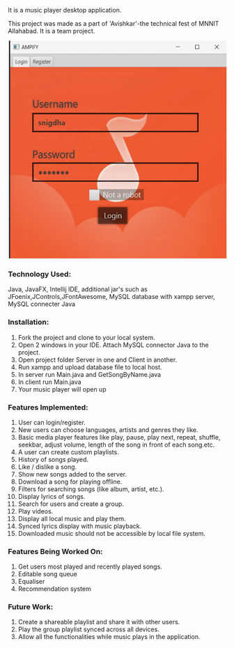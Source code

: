 It is a music player desktop application.

This project was made as a part of 'Avishkar'-the technical fest of MNNIT Allahabad. It is a team project.

<p align="center">
<img src="https://github.com/Snigdha-Sharma/Ampify/blob/main/AmpifyGIF.gif" width="500" height="500" />
</p>

### **Technology Used:**
Java, JavaFX, Intellij IDE, additional jar's such as JFoenix,JControls,JFontAwesome, MySQL database with xampp server, MySQL connecter Java

### **Installation:** 
1. Fork the project and clone to your local system.
2. Open 2 windows in your IDE. Attach MySQL connector Java to the project.
3. Open project folder Server in one and Client in another.
4. Run xampp and upload database file to local host.
5. In server run Main.java and GetSongByName.java
6. In client run Main.java
7. Your music player will open up

### **Features Implemented:**
1. User can login/register.
2. New users can choose languages, artists and genres they like.
3. Basic media player features like play, pause, play next, repeat, shuffle, seekbar, adjust volume, length of the song in front of each song.etc.
4. A user can create custom playlists.
5. History of songs played.
6. Like / dislike a song.
7. Show new songs added to the server.
8. Download a song for playing offline.
9. Filters for searching songs (like album, artist, etc.).
10. Display lyrics of songs.
11. Search for users and create a group.
12. Play videos.
13. Display all local music and play them.
14. Synced lyrics display with music playback.
15. Downloaded music should not be accessible by local file system.

### **Features Being Worked On:**
1. Get users most played and recently played songs.
2. Editable song queue
3. Equaliser
4. Recommendation system

### **Future Work:**
1. Create a shareable playlist and share it with other users.
2. Play the group playlist synced across all devices.
3. Allow all the functionalities while music plays in the application.




